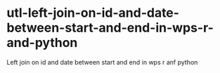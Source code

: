 # utl-left-join-on-id-and-date-between-start-and-end-in-wps-r-and-python
Left join on id and date between start and end in wps r anf python 

